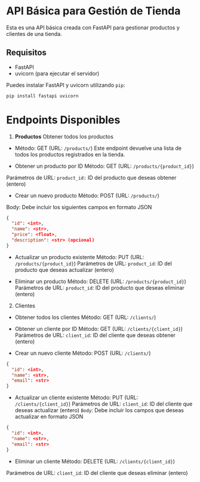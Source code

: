 # API Básica para Gestión de Tienda

Esta es una API básica creada con FastAPI para gestionar productos y clientes de una tienda. 

## Requisitos

- FastAPI
- uvicorn (para ejecutar el servidor)

Puedes instalar FastAPI y uvicorn utilizando `pip`:

```bash
pip install fastapi uvicorn
```

# Endpoints Disponibles
1. **Productos** 
Obtener todos los productos
- Método: GET (URL: `/products/`)
Este endpoint devuelve una lista de todos los productos registrados en la tienda.

- Obtener un producto por ID
Método: GET (URL: `/products/{product_id}`)

Parámetros de URL:
`product_id:` ID del producto que deseas obtener (entero)


- Crear un nuevo producto
Método: POST (URL: `/products/`)

Body: Debe incluir los siguientes campos en formato JSON
```json
{
  "id": <int>,
  "name": <str>,
  "price": <float>,
  "description": <str> (opcional)
}
```

- Actualizar un producto existente
Método: PUT (URL: `/products/{product_id}`)
Parámetros de URL:
`product_id`: ID del producto que deseas actualizar (entero)


- Eliminar un producto
Método: DELETE (URL: `/products/{product_id}`)
Parámetros de URL:
`product_id`: ID del producto que deseas eliminar (entero)

2. Clientes

- Obtener todos los clientes
Método: GET (URL: `/clients/`)

- Obtener un cliente por ID
Método: GET (URL: `/clients/{client_id}`)
Parámetros de URL:
`client_id`: ID del cliente que deseas obtener (entero)

- Crear un nuevo cliente
Método: POST (URL: `/clients/`)
```json
{
  "id": <int>,
  "name": <str>,
  "email": <str>
}
```
- Actualizar un cliente existente
Método: PUT (URL: `/clients/{client_id}`)
Parámetros de URL:
`client_id`: ID del cliente que deseas actualizar (entero)
`Body`: Debe incluir los campos que deseas actualizar en formato JSON

```json
{
  "id": <int>,
  "name": <str>,
  "email": <str>
}
```
- Eliminar un cliente
Método: DELETE (URL: `/clients/{client_id}`)

Parámetros de URL:
`client_id`: ID del cliente que deseas eliminar (entero)


